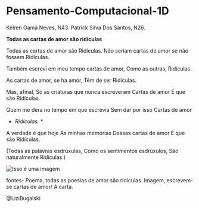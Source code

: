 # Pensamento-Computacional-1D 

Kelren Gama Neves, N43. 
Patrick Silva Dos Santos, N26.

**Todas as cartas de amor são ridículas**

Todas as cartas de amor são
Ridículas.
Não seriam cartas de amor se não fossem
Ridículas. 

Também escrevi em meu tempo cartas de amor,
Como as outras,
Ridículas.

As cartas de amor, se há amor,
Têm de ser
Ridículas.

Mas, afinal,
Só as criaturas que nunca escreveram
Cartas de amor
É que são
Ridículas.

Quem me dera no tempo em que escrevia
Sem dar por isso
Cartas de amor

* *Ridículas.* *

A verdade é que hoje
As minhas memórias
Dessas cartas de amor
É que são
Ridículas.

(Todas as palavras esdrúxulas,
Como os sentimentos esdrúxulos,
São naturalmente
Ridículas.) 

![Isso é uma imagem](https://cdn.atarde.com.br/img/2016/06/carta-de-amor-dia-dos-namorados_1643362.jpg?xid=4027820)



fontes- Poema, todas as poesias de amor são ridiculas. 
Imagem, escrevem-se cartas de amor/ A carta. 

@LiziBugalski































